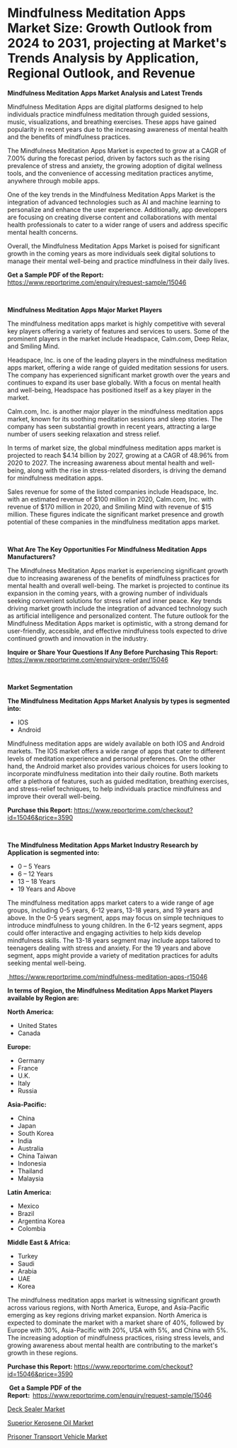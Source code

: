 <p><h1>Mindfulness Meditation Apps Market Size: Growth Outlook from 2024 to 2031, projecting at Market's Trends Analysis by Application, Regional Outlook, and Revenue</h1></p><p><strong>Mindfulness Meditation Apps Market Analysis and Latest Trends</strong></p>
<p><p>Mindfulness Meditation Apps are digital platforms designed to help individuals practice mindfulness meditation through guided sessions, music, visualizations, and breathing exercises. These apps have gained popularity in recent years due to the increasing awareness of mental health and the benefits of mindfulness practices.</p><p>The Mindfulness Meditation Apps Market is expected to grow at a CAGR of 7.00% during the forecast period, driven by factors such as the rising prevalence of stress and anxiety, the growing adoption of digital wellness tools, and the convenience of accessing meditation practices anytime, anywhere through mobile apps.</p><p>One of the key trends in the Mindfulness Meditation Apps Market is the integration of advanced technologies such as AI and machine learning to personalize and enhance the user experience. Additionally, app developers are focusing on creating diverse content and collaborations with mental health professionals to cater to a wider range of users and address specific mental health concerns.</p><p>Overall, the Mindfulness Meditation Apps Market is poised for significant growth in the coming years as more individuals seek digital solutions to manage their mental well-being and practice mindfulness in their daily lives.</p></p>
<p><strong>Get a Sample PDF of the Report:&nbsp;</strong> <a href="https://www.reportprime.com/enquiry/request-sample/15046">https://www.reportprime.com/enquiry/request-sample/15046</a></p>
<p>&nbsp;</p>
<p><strong>Mindfulness Meditation Apps Major Market Players</strong></p>
<p><p>The mindfulness meditation apps market is highly competitive with several key players offering a variety of features and services to users. Some of the prominent players in the market include Headspace, Calm.com, Deep Relax, and Smiling Mind.</p><p>Headspace, Inc. is one of the leading players in the mindfulness meditation apps market, offering a wide range of guided meditation sessions for users. The company has experienced significant market growth over the years and continues to expand its user base globally. With a focus on mental health and well-being, Headspace has positioned itself as a key player in the market.</p><p>Calm.com, Inc. is another major player in the mindfulness meditation apps market, known for its soothing meditation sessions and sleep stories. The company has seen substantial growth in recent years, attracting a large number of users seeking relaxation and stress relief.</p><p>In terms of market size, the global mindfulness meditation apps market is projected to reach $4.14 billion by 2027, growing at a CAGR of 48.96% from 2020 to 2027. The increasing awareness about mental health and well-being, along with the rise in stress-related disorders, is driving the demand for mindfulness meditation apps.</p><p>Sales revenue for some of the listed companies include Headspace, Inc. with an estimated revenue of $100 million in 2020, Calm.com, Inc. with revenue of $170 million in 2020, and Smiling Mind with revenue of $15 million. These figures indicate the significant market presence and growth potential of these companies in the mindfulness meditation apps market.</p></p>
<p>&nbsp;</p>
<p><strong>What Are The Key Opportunities For Mindfulness Meditation Apps Manufacturers?</strong></p>
<p><p>The Mindfulness Meditation Apps market is experiencing significant growth due to increasing awareness of the benefits of mindfulness practices for mental health and overall well-being. The market is projected to continue its expansion in the coming years, with a growing number of individuals seeking convenient solutions for stress relief and inner peace. Key trends driving market growth include the integration of advanced technology such as artificial intelligence and personalized content. The future outlook for the Mindfulness Meditation Apps market is optimistic, with a strong demand for user-friendly, accessible, and effective mindfulness tools expected to drive continued growth and innovation in the industry.</p></p>
<p><strong>Inquire or Share Your Questions If Any Before Purchasing This Report:</strong> <a href="https://www.reportprime.com/enquiry/pre-order/15046">https://www.reportprime.com/enquiry/pre-order/15046</a></p>
<p>&nbsp;</p>
<p><strong>Market Segmentation</strong></p>
<p><strong>The Mindfulness Meditation Apps Market Analysis by types is segmented into:</strong></p>
<p><ul><li>IOS</li><li>Android</li></ul></p>
<p><p>Mindfulness meditation apps are widely available on both IOS and Android markets. The IOS market offers a wide range of apps that cater to different levels of meditation experience and personal preferences. On the other hand, the Android market also provides various choices for users looking to incorporate mindfulness meditation into their daily routine. Both markets offer a plethora of features, such as guided meditation, breathing exercises, and stress-relief techniques, to help individuals practice mindfulness and improve their overall well-being.</p></p>
<p><strong>Purchase this Report:&nbsp;</strong><a href="https://www.reportprime.com/checkout?id=15046&price=3590">https://www.reportprime.com/checkout?id=15046&price=3590</a></p>
<p>&nbsp;</p>
<p><strong>The Mindfulness Meditation Apps Market Industry Research by Application is segmented into:</strong></p>
<p><ul><li>0 – 5 Years</li><li>6 – 12 Years</li><li>13 – 18 Years</li><li>19 Years and Above</li></ul></p>
<p><p>The mindfulness meditation apps market caters to a wide range of age groups, including 0-5 years, 6-12 years, 13-18 years, and 19 years and above. In the 0-5 years segment, apps may focus on simple techniques to introduce mindfulness to young children. In the 6-12 years segment, apps could offer interactive and engaging activities to help kids develop mindfulness skills. The 13-18 years segment may include apps tailored to teenagers dealing with stress and anxiety. For the 19 years and above segment, apps might provide a variety of meditation practices for adults seeking mental well-being.</p></p>
<p><a href="https://www.reportprime.com/mindfulness-meditation-apps-r15046">&nbsp;https://www.reportprime.com/mindfulness-meditation-apps-r15046</a></p>
<p><strong>In terms of Region, the Mindfulness Meditation Apps Market Players available by Region are:</strong></p>
<p>
    <p> <strong> North America: </strong>
        <ul>
            <li>United States</li>
            <li>Canada</li>
        </ul>
        </p> 
    <p> <strong> Europe: </strong>
        <ul>
            <li>Germany</li>
            <li>France</li>
            <li>U.K.</li>
            <li>Italy</li>
            <li>Russia</li>
        </ul>
        </p> 
    <p> <strong> Asia-Pacific: </strong>
        <ul>
            <li>China</li>
            <li>Japan</li>
            <li>South Korea</li>
            <li>India</li>
            <li>Australia</li>
            <li>China Taiwan</li>
            <li>Indonesia</li>
            <li>Thailand</li>
            <li>Malaysia</li>
        </ul>
        </p> 
    <p> <strong> Latin America: </strong>
        <ul>
            <li>Mexico</li>
            <li>Brazil</li>
            <li>Argentina Korea</li>
            <li>Colombia</li>
        </ul>
        </p> 
    <p> <strong> Middle East & Africa: </strong>
        <ul>
            <li>Turkey</li>
            <li>Saudi</li>
            <li>Arabia</li>
            <li>UAE</li>
            <li>Korea</li>
        </ul>
    </p>
    </p>
<p><p>The mindfulness meditation apps market is witnessing significant growth across various regions, with North America, Europe, and Asia-Pacific emerging as key regions driving market expansion. North America is expected to dominate the market with a market share of 40%, followed by Europe with 30%, Asia-Pacific with 20%, USA with 5%, and China with 5%. The increasing adoption of mindfulness practices, rising stress levels, and growing awareness about mental health are contributing to the market's growth in these regions.</p></p>
<p><strong>Purchase this Report: </strong><a href="https://www.reportprime.com/checkout?id=15046&price=3590">https://www.reportprime.com/checkout?id=15046&price=3590</a></p>
<p>&nbsp;<strong>Get a Sample PDF of the Report:&nbsp;&nbsp;</strong><a href="https://www.reportprime.com/enquiry/request-sample/15046">https://www.reportprime.com/enquiry/request-sample/15046</a></p>
<p><strong></strong></p>
<p><p><a href="https://www.linkedin.com/pulse/deck-sealer-market-size-global-industry-overview-segmentation-sydre?trackingId=DFi27tJLagcipZDFE5u9xQ%3D%3D">Deck Sealer Market</a></p><p><a href="https://www.linkedin.com/pulse/superior-kerosene-oil-market-analysis-examines-its-scope-k5hke?trackingId=ec5%2BARt7tNLQDX2lsBd5Jw%3D%3D">Superior Kerosene Oil Market</a></p><p><a href="https://www.linkedin.com/pulse/prisoner-transport-vehicle-market-size-evaluating-its-trends-2xqfe?trackingId=XQ0ubLD28xJrZ%2BAC79PiHw%3D%3D">Prisoner Transport Vehicle Market</a></p></p>